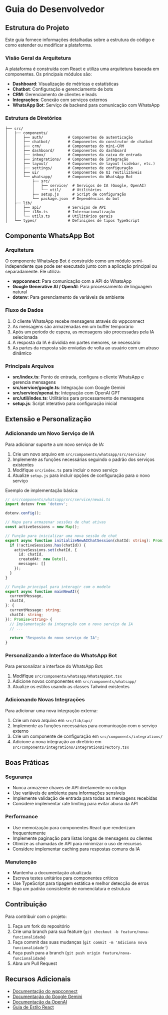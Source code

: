 # Guia do Desenvolvedor

## Estrutura do Projeto

Este guia fornece informações detalhadas sobre a estrutura do código e como estender ou modificar a plataforma.

### Visão Geral da Arquitetura

A plataforma é construída com React e utiliza uma arquitetura baseada em componentes. Os principais módulos são:

- **Dashboard**: Visualização de métricas e estatísticas
- **Chatbot**: Configuração e gerenciamento de bots
- **CRM**: Gerenciamento de clientes e leads
- **Integrações**: Conexão com serviços externos
- **WhatsApp Bot**: Serviço de backend para comunicação com WhatsApp

### Estrutura de Diretórios

```
├── src/
│   ├── components/
│   │   ├── auth/           # Componentes de autenticação
│   │   ├── chatbot/        # Componentes do construtor de chatbot
│   │   ├── crm/            # Componentes do mini-CRM
│   │   ├── dashboard/      # Componentes do dashboard
│   │   ├── inbox/          # Componentes da caixa de entrada
│   │   ├── integrations/   # Componentes de integração
│   │   ├── layout/         # Componentes de layout (sidebar, etc.)
│   │   ├── settings/       # Componentes de configuração
│   │   ├── ui/             # Componentes de UI reutilizáveis
│   │   └── whatsapp/       # Componentes do WhatsApp Bot
│   │       ├── src/
│   │       │   ├── service/  # Serviços de IA (Google, OpenAI)
│   │       │   └── util/     # Utilitários
│   │       ├── setup.js      # Script de configuração
│   │       └── package.json  # Dependências do bot
│   ├── lib/
│   │   ├── api/            # Serviços de API
│   │   ├── i18n.ts         # Internacionalização
│   │   └── utils.ts        # Utilitários gerais
│   └── types/              # Definições de tipos TypeScript
```

## Componente WhatsApp Bot

### Arquitetura

O componente WhatsApp Bot é construído como um módulo semi-independente que pode ser executado junto com a aplicação principal ou separadamente. Ele utiliza:

- **wppconnect**: Para comunicação com a API do WhatsApp
- **Google Generative AI / OpenAI**: Para processamento de linguagem natural
- **dotenv**: Para gerenciamento de variáveis de ambiente

### Fluxo de Dados

1. O cliente WhatsApp recebe mensagens através do wppconnect
2. As mensagens são armazenadas em um buffer temporário
3. Após um período de espera, as mensagens são processadas pela IA selecionada
4. A resposta da IA é dividida em partes menores, se necessário
5. As partes da resposta são enviadas de volta ao usuário com um atraso dinâmico

### Principais Arquivos

- **src/index.ts**: Ponto de entrada, configura o cliente WhatsApp e gerencia mensagens
- **src/service/google.ts**: Integração com Google Gemini
- **src/service/openai.ts**: Integração com OpenAI GPT
- **src/util/index.ts**: Utilitários para processamento de mensagens
- **setup.js**: Script interativo para configuração inicial

## Extensão e Personalização

### Adicionando um Novo Serviço de IA

Para adicionar suporte a um novo serviço de IA:

1. Crie um novo arquivo em `src/components/whatsapp/src/service/`
2. Implemente as funções necessárias seguindo o padrão dos serviços existentes
3. Modifique `src/index.ts` para incluir o novo serviço
4. Atualize `setup.js` para incluir opções de configuração para o novo serviço

Exemplo de implementação básica:

```typescript
// src/components/whatsapp/src/service/newai.ts
import dotenv from 'dotenv';

dotenv.config();

// Mapa para armazenar sessões de chat ativas
const activeSessions = new Map();

// Função para inicializar uma nova sessão de chat
export async function initializeNewAIChatSession(chatId: string): Promise<void> {
  if (!activeSessions.has(chatId)) {
    activeSessions.set(chatId, {
      id: chatId,
      createdAt: new Date(),
      messages: []
    });
  }
}

// Função principal para interagir com o modelo
export async function mainNewAI({
  currentMessage,
  chatId,
}: {
  currentMessage: string;
  chatId: string;
}): Promise<string> {
  // Implementação da integração com o novo serviço de IA
  // ...
  
  return "Resposta do novo serviço de IA";
}
```

### Personalizando a Interface do WhatsApp Bot

Para personalizar a interface do WhatsApp Bot:

1. Modifique `src/components/whatsapp/WhatsAppBot.tsx`
2. Adicione novos componentes em `src/components/whatsapp/`
3. Atualize os estilos usando as classes Tailwind existentes

### Adicionando Novas Integrações

Para adicionar uma nova integração externa:

1. Crie um novo arquivo em `src/lib/api/`
2. Implemente as funções necessárias para comunicação com o serviço externo
3. Crie um componente de configuração em `src/components/integrations/`
4. Adicione a nova integração ao diretório em `src/components/integrations/IntegrationDirectory.tsx`

## Boas Práticas

### Segurança

- Nunca armazene chaves de API diretamente no código
- Use variáveis de ambiente para informações sensíveis
- Implemente validação de entrada para todas as mensagens recebidas
- Considere implementar rate limiting para evitar abuso da API

### Performance

- Use memoização para componentes React que renderizam frequentemente
- Implemente paginação para listas longas de mensagens ou clientes
- Otimize as chamadas de API para minimizar o uso de recursos
- Considere implementar caching para respostas comuns da IA

### Manutenção

- Mantenha a documentação atualizada
- Escreva testes unitários para componentes críticos
- Use TypeScript para tipagem estática e melhor detecção de erros
- Siga um padrão consistente de nomenclatura e estrutura

## Contribuição

Para contribuir com o projeto:

1. Faça um fork do repositório
2. Crie uma branch para sua feature (`git checkout -b feature/nova-funcionalidade`)
3. Faça commit das suas mudanças (`git commit -m 'Adiciona nova funcionalidade'`)
4. Faça push para a branch (`git push origin feature/nova-funcionalidade`)
5. Abra um Pull Request

## Recursos Adicionais

- [Documentação do wppconnect](https://wppconnect.io/docs/)
- [Documentação do Google Gemini](https://ai.google.dev/docs)
- [Documentação da OpenAI](https://platform.openai.com/docs/)
- [Guia de Estilo React](https://reactjs.org/docs/code-style.html)
